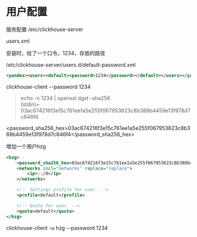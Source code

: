 用户配置
=======

服务配置 /etc/clickhouse-server

users.xml

安装时，给了一个口令，1234，存放的路径

/etc/clickhouse-server/users.d/default-password.xml

```xml
<yandex><users><default><password>1234</password></default></users></yandex>
```

clickhouse-client --password 1234

> echo -n 1234 | openssl dgst -sha256  
(stdin)= 03ac674216f3e15c761ee1a5e255f067953623c8b388b4459e13f978d7c846f4

<password_sha256_hex>03ac674216f3e15c761ee1a5e255f067953623c8b388b4459e13f978d7c846f4</password_sha256_hex>

增加一个用户hzg

```xml
<hzg>
    <password_sha256_hex>03ac674216f3e15c761ee1a5e255f067953623c8b388b4459e13f978d7c846f4</password_sha256_hex>
    <networks incl="networks" replace="replace">
        <ip>::/0</ip>
    </networks>

    <!-- Settings profile for user. -->
    <profile>default</profile>

    <!-- Quota for user. -->
    <quota>default</quota>
</hzg>
```

clickhouse-client -u hzg --password 1234
